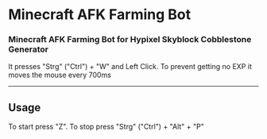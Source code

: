 # Minecraft AFK Farming Bot
### Minecraft AFK Farming Bot for Hypixel Skyblock Cobblestone Generator ###
It presses "Strg" ("Ctrl") + "W" and Left Click. To prevent getting no EXP it moves the mouse every 700ms <br>

---

## Usage
To start press "Z". To stop press "Strg" ("Ctrl") + "Alt" + "P"
